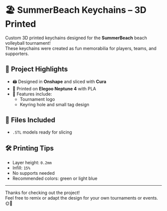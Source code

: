 # 🏖️ SummerBeach Keychains – 3D Printed

Custom 3D printed keychains designed for the **SummerBeach** beach volleyball tournament!  
These keychains were created as fun memorabilia for players, teams, and supporters.

## 🔹 Project Highlights
- 🖨️ Designed in **Onshape** and sliced with **Cura**
- 🧱 Printed on **Elegoo Neptune 4** with PLA
- 🏐 Features include:
  - Tournament logo
  - Keyring hole and small tag design

## 📁 Files Included
- `.STL` models ready for slicing

## 🛠️ Printing Tips
- Layer height: `0.2mm`
- Infill: `15%`
- No supports needed
- Recommended colors: green or light blue

---

Thanks for checking out the project!  
Feel free to remix or adapt the design for your own tournaments or events. 🌞🏐

